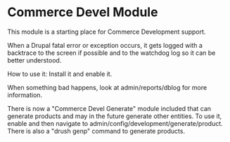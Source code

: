 Commerce Devel Module
=====================

This module is a starting place for Commerce Development support.

When a Drupal fatal error or exception occurs, it gets logged with a backtrace
to the screen if possible and to the watchdog log so it can be better
understood.

How to use it: Install it and enable it.

When something bad happens, look at admin/reports/dblog for more information.

There is now a "Commerce Devel Generate" module included that can generate
products and may in the future generate other entities. To use it, enable and
then navigate to admin/config/development/generate/product. There is also
a "drush genp" command to generate products.
